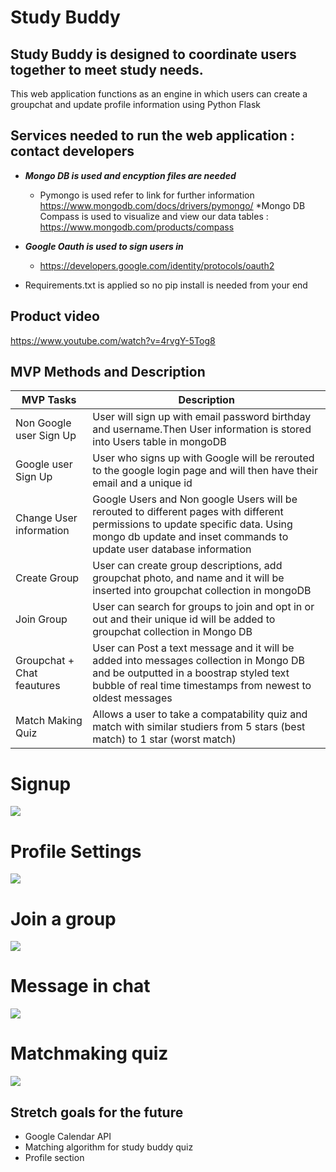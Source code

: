 # Study Buddy
## Study Buddy is designed to coordinate users together to meet study needs. ##
This web application functions as an engine in which users can create a groupchat and update profile information using Python Flask
## Services needed to run the web application : contact developers ##
  * ***Mongo DB is used and encyption files are needed***
    * Pymongo is used refer to link for further information https://www.mongodb.com/docs/drivers/pymongo/
    *Mongo DB Compass is used to visualize and view our data tables : https://www.mongodb.com/products/compass

  * ***Google Oauth is used to sign users in***
    * https://developers.google.com/identity/protocols/oauth2
  * Requirements.txt is applied so no pip install is needed from your end

## Product video
https://www.youtube.com/watch?v=4rvgY-5Tog8
 
## MVP Methods and  Description ##
MVP Tasks  | Description 
------------- | ------------- 
Non Google user Sign Up  | User will sign up with email password birthday and username.Then User information is stored into Users table in mongoDB | 
Google user Sign Up | User who signs up with Google will be rerouted to the google login page and will then have their email and a unique id | 
Change User information  | Google Users and Non google Users will be rerouted to different pages with different permissions to update specific data. Using mongo db update and inset commands to update user database information
Create Group | User can create group descriptions, add groupchat photo, and name and it will be inserted into groupchat collection in mongoDB
Join Group | User can search for groups to join and opt in or out and their unique id will be added to groupchat collection in Mongo DB 
Groupchat + Chat feautures | User can Post a text message and it will be added into messages collection in Mongo DB and be outputted in a boostrap styled text bubble of real time timestamps from newest to oldest  messages 
Match Making Quiz | Allows a user to take a compatability quiz and match with similar studiers from 5 stars (best match) to 1 star (worst match) 

# Signup
![](https://github.com/study-buddy/google_signin.gif)
# Profile Settings
![](https://github.com/study-buddy/profile_settings.gif)
# Join a group
![](https://github.com/study-buddy/join_group.gif)
# Message in chat
![](https://github.com/study-buddy/chat_message.gif)
# Matchmaking quiz
 ![](https://github.com/study-buddy/match_quiz.gif)

## Stretch goals for the future ##
* Google Calendar API
* Matching algorithm for study buddy quiz 
* Profile section 
